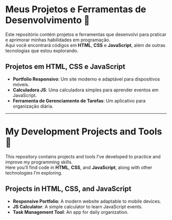 # Meus Projetos e Ferramentas de Desenvolvimento 🚀  

Este repositório contém projetos e ferramentas que desenvolvi para praticar e aprimorar minhas habilidades em programação.  
Aqui você encontrará códigos em **HTML**, **CSS** e **JavaScript**, além de outras tecnologias que estou explorando.  

## Projetos em HTML, CSS e JavaScript  
- **Portfolio Responsivo**: Um site moderno e adaptável para dispositivos móveis.  
- **Calculadora JS**: Uma calculadora simples para aprender eventos em JavaScript.  
- **Ferramenta de Gerenciamento de Tarefas**: Um aplicativo para organização diária.  

___________________________________________________________________________________________________________________________

# My Development Projects and Tools 🚀  

This repository contains projects and tools I’ve developed to practice and improve my programming skills.  
Here you’ll find code in **HTML**, **CSS**, and **JavaScript**, along with other technologies I’m exploring.  

## Projects in HTML, CSS, and JavaScript  
- **Responsive Portfolio**: A modern website adaptable to mobile devices.  
- **JS Calculator**: A simple calculator to learn JavaScript events.  
- **Task Management Tool**: An app for daily organization.  

